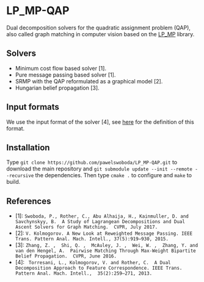 # LP_MP-QAP
Dual decomposition solvers for the quadratic assignment problem (QAP), also called graph matching in computer vision based on the [LP_MP](https://github.com/pawelswoboda/LP_MP) library.

## Solvers
* Minimum cost flow based solver [1].
* Pure message passing based solver [1].
* SRMP with the QAP reformulated as a graphical model [2].
* Hungarian belief propagation [3].

## Input formats
We use the input format of the solver [4], see [here](http://pub.ist.ac.at/~vnk/software.html) for the definition of this format.

## Installation
Type `git clone https://github.com/pawelswoboda/LP_MP-QAP.git` to download the main repository and `git submodule update --init --remote --recursive` the dependencies. Then type `cmake .` to configure and `make` to build.

## References
* [1]: `Swoboda, P., Rother, C., Abu Alhaija, H., Kainmuller, D. and Savchynskyy, B.  A Study of Lagrangean Decompositions and Dual Ascent Solvers for Graph Matching.  CVPR, July 2017.`
* [2]: `V. Kolmogorov. A New Look at Reweighted Message Passing. IEEE Trans. Pattern Anal. Mach. Intell., 37(5):919–930, 2015.`
* [3]: `Zhang, Z. ,  Shi, Q. ,  McAuley, J. ,  Wei, W. ,  Zhang, Y. and  van den Hengel, A.  Pairwise Matching Through Max-Weight Bipartite Belief Propagation.  CVPR, June 2016.`
* [4]: ` Torresani, L., Kolmogorov, V. and Rother, C.  A Dual Decomposition Approach to Feature Correspondence. IEEE Trans. Pattern Anal. Mach. Intell.,  35(2):259–271, 2013.`
